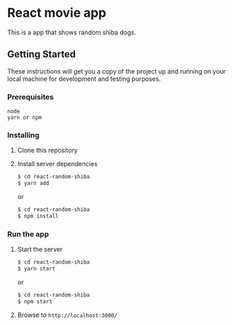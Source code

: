 # React movie app

This is a app that shows random shiba dogs.

## Getting Started

These instructions will get you a copy of the project up and running on your local machine for development and testing purposes.

### Prerequisites

```
node
yarn or npm
```

### Installing

1. Clone this repository

2. Install server dependencies
    ```bash
    $ cd react-random-shiba
    $ yarn add
    ```
    or
    ```bash
    $ cd react-random-shiba
    $ npm install
    ```

### Run the app

1. Start the server
    ```bash
    $ cd react-random-shiba
    $ yarn start
    ```
    or
    ```bash
    $ cd react-random-shiba
    $ npm start
    ```
2. Browse to `http://localhost:3000/`
